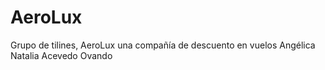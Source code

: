# AeroLux
Grupo de tilines, AeroLux una compañía de descuento en vuelos 
Angélica Natalia Acevedo Ovando
